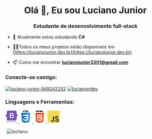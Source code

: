 <h1 align="center">Olá 👋, Eu sou Luciano Junior</h1>
<h3 align="center">Estudante de desenvolvimento full-stack</h3>

- 🌱 Atualmente estou estudando **C#**

- 👨‍💻Todos os meus projetos estão disponíveis em [https://lucianojunior.dev.br](https://lucianojunior.dev.br)

- 📫 Como me encontrar **lucianojunior3301@gmail.com**

<h3 align="left">Conecte-se comigo:</h3>
<p align="left">
<a href="https://linkedin.com/in/luciano-junior-849242252" target="blank"><img align="center" src="https://raw.githubusercontent.com/rahuldkjain/github-profile-readme-generator/master/src/images/icons/Social/linked-in-alt.svg" alt="luciano-junior-849242252" height="30" width="40" /></a>
<a href="https://instagram.com/lucianojrdev" target="blank"><img align="center" src="https://raw.githubusercontent.com/rahuldkjain/github-profile-readme-generator/master/src/images/icons/Social/instagram.svg" alt="lucianojrdev" height="30" width="40" /></a>
</p>

<h3 align="left">Linguagens e Ferramentas:</h3>
<p align="left"> <a href="https://getbootstrap.com" target="_blank" rel="noreferrer"> <img src="https://raw.githubusercontent.com/devicons/devicon/master/icons/bootstrap/bootstrap-plain-wordmark.svg" alt="bootstrap" width="40" height="40"/> </a> <a href="https://www.w3schools.com/css/" target="_blank" rel="noreferrer"> <img src="https://raw.githubusercontent.com/devicons/devicon/master/icons/css3/css3-original-wordmark.svg" alt="css3" width="40" height="40"/> </a> <a href="https://www.w3.org/html/" target="_blank" rel="noreferrer"> <img src="https://raw.githubusercontent.com/devicons/devicon/master/icons/html5/html5-original-wordmark.svg" alt="html5" width="40" height="40"/> </a> <a href="https://developer.mozilla.org/en-US/docs/Web/JavaScript" target="_blank" rel="noreferrer"> <img src="https://raw.githubusercontent.com/devicons/devicon/master/icons/javascript/javascript-original.svg" alt="javascript" width="40" height="40"/> </a> </p>

<p>&nbsp;<img align="center" src="https://github-readme-stats.vercel.app/api?username=luciianu&show_icons=true&locale=en" alt="luciianu" /></p>

